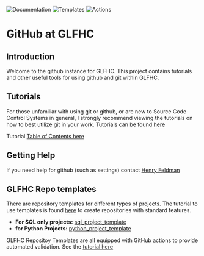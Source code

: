 ![Documentation](https://img.shields.io/badge/Tutorials_for_GLFHC-Yes-brightgreen) ![Templates](https://img.shields.io/badge/GLFHC_Templates-Yes-brightgreen) ![Actions](https://img.shields.io/badge/GLFHC_GitHub_Actions-Yes-brightgreen)

# GitHub at GLFHC 

## Introduction
Welcome to the github instance for GLFHC. This project contains tutorials and other useful tools for using github and git within GLFHC.

## Tutorials
For those unfamiliar with using git or github, or are new to Source Code Control Systems in general, I strongly recommend viewing the tutorials on how to best utilize 
git in your work. Tutorials can be found [here](tutorials/getting_started.md)

Tutorial [Table of Contents here](tutorials/toc.md)

## Getting Help
If you need help for github (such as settings) contact [Henry Feldman](mailto://hfeldman@glfhc.org)

## GLFHC Repo templates
There are repository templates for different types of projects. The tutorial to use templates is found [here](forking_and_branching.md) to create repositories with standard features.

- **For SQL only projects:** [sql_project_template](https://github.com/GLFHC/sql_project_template)
- **for Python Projects:** [python_project_template](https://github.com/GLFHC/python_project_template)

GLFHC Repositoy Templates are all equipped with GitHub actions to provide automated validation. See the [tutorial here ](tutorials/automation.md)
